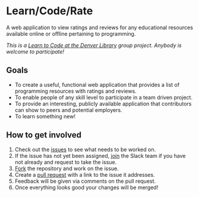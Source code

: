 # Learn/Code/Rate

A web application to view ratings and reviews for any educational resources available online or offline pertaining to programming.

_This is a [Learn to Code at the Denver Library](http://www.meetup.com/learntocodedenver/) group project. Anybody is welcome to participate!_

## Goals

* To create a useful, functional web application that provides a list of programming resources with ratings and reviews.
* To enable people of any skill level to participate in a team driven project.
* To provide an interesting, publicly available application that contributors can show to peers and potential employers.
* To learn something new!

## How to get involved

1. Check out the [issues](https://github.com/learn-to-code-denver/learncoderate/issues) to see what needs to be worked on.
1. If the issue has not yet been assigned, [join](http://learn-to-code-slack-sign-up.stamplayapp.com) the Slack team if you have not already and request to take the issue.
1. [Fork](https://help.github.com/articles/fork-a-repo/) the repository and work on the issue.
1. Create a [pull request](https://help.github.com/articles/using-pull-requests/) with a link to the issue it addresses.
1. Feedback will be given via comments on the pull request.
1. Once everything looks good your changes will be merged!
